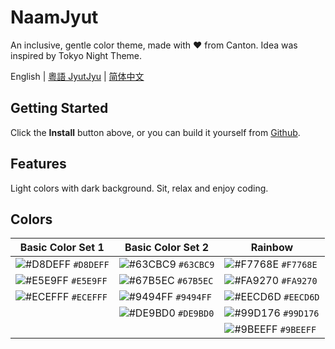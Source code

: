 # NaamJyut

An inclusive, gentle color theme, made with ❤️ from Canton. Idea was inspired by Tokyo Night Theme.

English | [粵語 JyutJyu](docs/cantonese.md) | [简体中文](docs/chinese_sim.md)

## Getting Started

Click the **Install** button above, or you can build it yourself from [Github](https://github.com/CongJyu/naamjyut).

## Features

Light colors with dark background. Sit, relax and enjoy coding.

## Colors

| Basic Color Set 1 | Basic Color Set 2 | Rainbow |
| --- | --- | --- |
| ![#D8DEFF](https://place-hold.it/15/D8DEFF/D8DEFF?text=+) `#D8DEFF` |  ![#63CBC9](https://place-hold.it/15/63CBC9/63CBC9?text=+) `#63CBC9`  | ![#F7768E](https://place-hold.it/15/F7768E/F7768E?text=+) `#F7768E` |
| ![#E5E9FF](https://place-hold.it/15/E5E9FF/E5E9FF?text=+) `#E5E9FF` |  ![#67B5EC](https://place-hold.it/15/67B5EC/67B5EC?text=+) `#67B5EC`  |  ![#FA9270](https://place-hold.it/15/FA9270/FA9270?text=+) `#FA9270` |
| ![#ECEFFF](https://place-hold.it/15/ECEFFF/ECEFFF?text=+) `#ECEFFF` |  ![#9494FF](https://place-hold.it/15/9494FF/9494FF?text=+) `#9494FF`  |  ![#EECD6D](https://place-hold.it/15/EECD6D/EECD6D?text=+) `#EECD6D` |
|  |  ![#DE9BD0](https://place-hold.it/15/DE9BD0/DE9BD0?text=+) `#DE9BD0`  |  ![#99D176](https://place-hold.it/15/99D176/99D176?text=+) `#99D176` |
|  |  |  ![#9BEEFF](https://place-hold.it/15/9BEEFF/9BEEFF?text=+) `#9BEEFF` |
